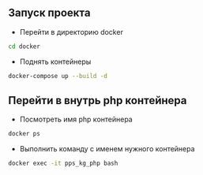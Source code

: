 ## Запуск проекта

- Перейти в директорию docker
```bash 
cd docker
```
- Поднять контейнеры
```bash
docker-compose up --build -d
```

## Перейти в внутрь php контейнера
- Посмотреть имя php контейнера
```bash
docker ps
```
- Выполнить команду с именем нужного контейнера
```bash
docker exec -it pps_kg_php bash
```